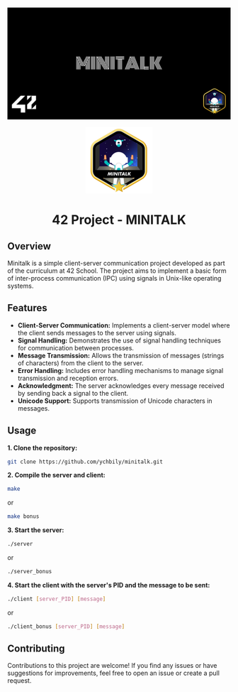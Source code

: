 ###
<p align="center">
  <img src="else/cover-minitalk-bonus.png" alt="ready to help"/>
</p>

<p align="center">
  <img src="else/minitalkm.png" alt="ready to help"/>
</p>
<h1 align="center">
 42 Project - MINITALK
</h1>

## Overview

Minitalk is a simple client-server communication project developed as part of the curriculum at 42 School. The project aims to implement a basic form of inter-process communication (IPC) using signals in Unix-like operating systems. 

## Features

- **Client-Server Communication:** Implements a client-server model where the client sends messages to the server using signals.
- **Signal Handling:** Demonstrates the use of signal handling techniques for communication between processes.
- **Message Transmission:** Allows the transmission of messages (strings of characters) from the client to the server.
- **Error Handling:** Includes error handling mechanisms to manage signal transmission and reception errors.
- **Acknowledgment:** The server acknowledges every message received by sending back a signal to the client.
- **Unicode Support:** Supports transmission of Unicode characters in messages.

## Usage

**1. Clone the repository:**

```bash
git clone https://github.com/ychbily/minitalk.git
```
**2. Compile the server and client:**
```bash
make
```
or
```bash
make bonus
```

**3. Start the server:**
```bash
./server
```
or
```bash
./server_bonus
```
**4. Start the client with the server's PID and the message to be sent:**
```bash
./client [server_PID] [message]
```
or
```bash
./client_bonus [server_PID] [message]
```
## Contributing
Contributions to this project are welcome! If you find any issues or have suggestions for improvements, feel free to open an issue or create a pull request.
